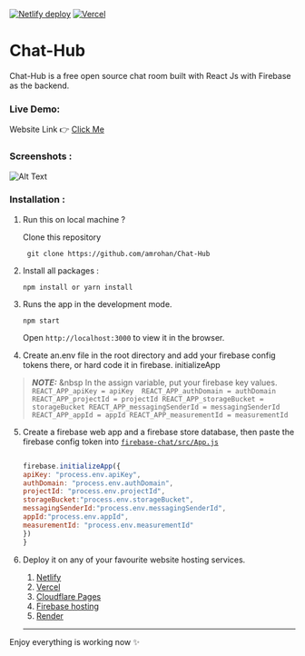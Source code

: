 [![Netlify deploy](https://api.netlify.com/api/v1/badges/c6f44d34-0570-4ca0-9d3d-cabdaa2b3afb/deploy-status)](https://chat-hub.netlify.app) [![Vercel](https://therealsujitk-vercel-badge.vercel.app/?app=chathub&vercel-badge&style=plastic)](https://chathub.gq)


# Chat-Hub

Chat-Hub is a free open source chat room built with React Js with Firebase as the backend.

### Live Demo:

Website Link 👉 [Click Me](https://chat-hub.rohan.ml)

### Screenshots :
![Alt Text](https://dev-to-uploads.s3.amazonaws.com/uploads/articles/j0isihn4ve2ecz41njyv.jpg)

### Installation :

1. Run this on local machine ? 

    Clone this repository 
    ```
     git clone https://github.com/amrohan/Chat-Hub
    ```

2. Install all packages :

    `npm install or yarn install` 

3. Runs the app in the development mode.

    `npm start`

    Open `http://localhost:3000` to view it in the browser.

4. Create an.env file in the root directory and add your firebase config tokens there, or hard code it in firebase. initializeApp <br/>
> **_NOTE:_** &nbsp In the assign variable, put your firebase key values.
    ```
    REACT_APP_apiKey = apiKey 
    REACT_APP_authDomain = authDomain
    REACT_APP_projectId = projectId
    REACT_APP_storageBucket = storageBucket
    REACT_APP_messagingSenderId = messagingSenderId
    REACT_APP_appId = appId
    REACT_APP_measurementId = measurementId
    ```

5. Create a firebase web app and a firebase store database, then paste the firebase config token into [`firebase-chat/src/App.js`](src/App.js#L12)

    ```jsx

    firebase.initializeApp({  
    apiKey: "process.env.apiKey",  
    authDomain: "process.env.authDomain",  
    projectId: "process.env.projectId",  
    storageBucket:"process.env.storageBucket",  
    messagingSenderId:"process.env.messagingSenderId",  
    appId:"process.env.appId",  
    measurementId: "process.env.measurementId"
    })
    } 
    ```

6. Deploy it on any of your favourite website hosting services.
    1. [Netlify](https://netlify.com)
    2. [Vercel](https://vercel.com)
    3. [Cloudflare Pages](https://pages.cloudflare.com/) 
    4. [Firebase hosting](https://firebase.google.com/) 
    5. [Render](https://render.com/)
    ---

Enjoy everything is working now ✨

